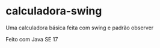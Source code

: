 # calculadora-swing
Uma calculadora básica feita com swing e padrão observer


Feito com Java SE 17
